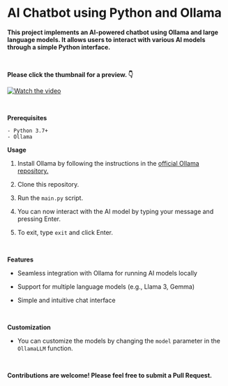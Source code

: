 # AI Chatbot using Python and Ollama

**This project implements an AI-powered chatbot using Ollama and large language models. It allows users to interact with various AI models through a simple Python interface.**

<br>

**Please click the thumbnail for a preview. 👇**

[![Watch the video](demo.png)](https://youtu.be/Mw9f3nEp9DI)

<br>

**Prerequisites**

    - Python 3.7+
    - Ollama

**Usage**

1. Install Ollama by following the instructions in the <a href= "https://github.com/ollama/ollama" targe= "_blank">official Ollama repository.</a>

2. Clone this repository.

3. Run the `main.py` script.

4. You can now interact with the AI model by typing your message and pressing Enter.

5. To exit, type `exit` and click Enter.

<br>

**Features**

- Seamless integration with Ollama for running AI models locally

- Support for multiple language models (e.g., Llama 3, Gemma)

- Simple and intuitive chat interface

<br>

**Customization**
 
- You can customize the models by changing the `model` parameter in the `OllamaLLM` function.

<br>

**Contributions are welcome! Please feel free to submit a Pull Request.**
